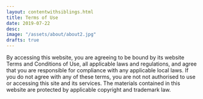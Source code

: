 ```yaml
---
layout: contentwithsiblings.html
title: Terms of Use
date: 2019-07-22
desc:
image: "/assets/about/about2.jpg"
drafts: true
---
```


By accessing this website, you are agreeing to be bound by its website Terms and Conditions of Use, all applicable laws and regulations, and agree that you are responsible for compliance with any applicable local laws. If you do not agree with any of these terms, you are not not authorised to use or accessing this site and its services. The materials contained in this website are protected by applicable copyright and trademark law.
